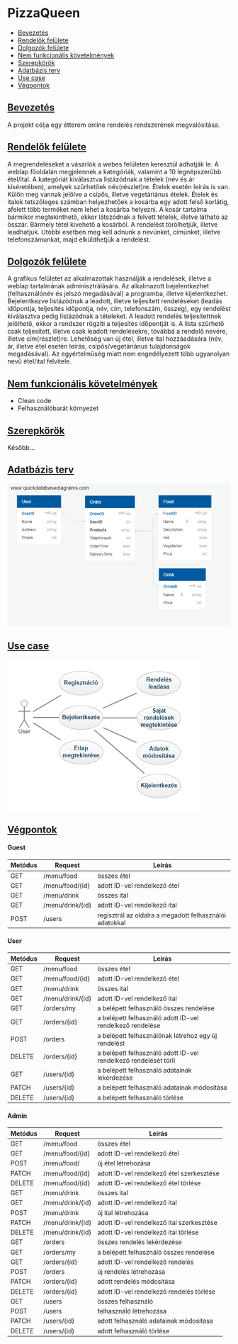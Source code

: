 # PizzaQueen
* [Bevezetés](README.md#bevezetsbevezetes)
* [Rendelők felülete](README.md#rendelk-felleterendelok)
* [Dolgozók felülete](README.md#dolgozk-felletedolgozok)
* [Nem funkcionális követelmények](README.md#nem-funkcionlis-kvetelmnyeknemfunc)
* [Szerepkörök](README.md#szerepkrkszerep)
* [Adatbázis terv](README.md#adatbzis-tervadatbazis)
* [Use case](README.md#use-caseusecase)
* [Végpontok](README.md#vgpontokvegpont)

## [Bevezetés](#bevezetes)

A projekt célja egy étterem online rendelés rendszerének megvalósítása.

## [Rendelők felülete](#rendelok)

A megrendeléseket a vásárlók a webes felületen keresztül adhatják le.
A weblap főoldalán megjelennek a kategóriák,
valamint a 10 legnépszerűbb étel/ital.
A kategóriát kiválasztva listázódnak a tételek (név és ár kíséretében),
amelyek szűrhetőek név(részlet)re. Ételek esetén leírás is van. Külön meg
vannak jelölve a csípős, illetve vegetáriánus ételek.
Ételek és italok tetszőleges számban helyezhetőek a kosárba egy adott
felső korlátig, afelett több terméket nem lehet a kosárba
helyezni.
A kosár tartalma bármikor megtekinthető, ekkor látszódnak a felvett
tételek, illetve látható az összár. Bármely tétel kivehető a kosárból.
A rendelést törölhetjük, illetve leadhatjuk. Utóbbi esetben meg kell
adnunk a nevünket, címünket, illetve telefonszámunkat, majd elküldhetjük
a rendelést.

## [Dolgozók felülete](#dolgozok)

A grafikus felületet az alkalmazottak használják a rendelések, illetve a weblap
tartalmának adminisztrálására.
Az alkalmazott bejelentkezhet (felhasználónév és jelszó megadásával) a
programba, illetve kijelentkezhet.
Bejelentkezve listázódnak a leadott, illetve teljesített rendeléseket (leadás
időpontja, teljesítés időpontja, név, cím, telefonszám, összeg), egy
rendelést kiválasztva pedig listázódnak a tételeket. A leadott rendelés
teljesítettnek jelölhető, ekkor a rendszer rögzíti a teljesítés időpontját is. A
lista szűrhető csak teljesített, illetve csak leadott rendelésekre, továbbá a
rendelő nevére, illetve cím(részlet)re.
Lehetőség van új étel, illetve ital hozzáadására (név, ár, illetve étel esetén
leírás, csípős/vegetáriánus tulajdonságok megadásával). Az egyértelműség
miatt nem engedélyezett több ugyanolyan nevű étel/ital felvitele.

## [Nem funkcionális követelmények](#nemfunc)

* Clean code
* Felhasználóbarát környezet

## [Szerepkörök](#szerep)
Később...

## [Adatbázis terv](#adatbazis)

![Database](/db.png)

## [Use case](#usecase)

![Use case](/usecase.jpg)

## [Végpontok](#vegpont)

#### Guest
| Metódus | Request | Leírás |
|---|---|---|
|GET|/menu/food|összes étel|
|GET|/menu/food/{id}|adott ID-vel rendelkező étel|
|GET|/menu/drink|összes ital|
|GET|/menu/drink/{id}|adott ID-vel rendelkező ital|
|POST|/users|regisztrál az oldalra a megadott felhasználói adatokkal|

#### User
| Metódus | Request | Leírás |
|---|---|---|
|GET|/menu/food|összes étel|
|GET|/menu/food/{id}|adott ID-vel rendelkező étel|
|GET|/menu/drink|összes ital|
|GET|/menu/drink/{id}|adott ID-vel rendelkező ital|
|GET|/orders/my|a belépett felhasználó összes rendelése
|GET|/orders/{id}|a belépett felhasználó adott ID-vel rendelkező rendelése
|POST|/orders|a belépett felhasználónak létrehoz egy új rendelést
|DELETE|/orders/{id}|a belépett felhasználó adott ID-vel rendelkező rendelését törli
|GET|/users/{id}|a belépett felhasználó adatainak lekérdezése
|PATCH|/users/{id}|a belépett felhasználó adatainak módosítása
|DELETE|/users/{id}|a belépett felhasználó törlése

#### Admin
| Metódus | Request | Leírás |
|---|---|---|
|GET|/menu/food|összes étel|
|GET|/menu/food/{id}|adott ID-vel rendelkező étel|
|POST|/menu/food/|új étel létrehozása
|PATCH|/menu/food/{id}|adott ID-vel rendelkező étel szerkesztése
|DELETE|/menu/food/{id}|adott ID-vel rendelkező étel törlése
|GET|/menu/drink|összes ital|
|GET|/menu/drink/{id}|adott ID-vel rendelkező ital|
|POST|/menu/drink|új ital létrehozása
|PATCH|/menu/drink/{id}|adott ID-vel rendelkező ital szerkesztése
|DELETE|/menu/drink/{id}|adott ID-vel rendelkező ital törlése
|GET|/orders|összes rendelés lekérdezése
|GET|/orders/my|a belépett felhasználó összes rendelése
|GET|/orders/{id}|adott ID-vel rendelkező rendelés
|POST|/orders|új rendelés létrehozása
|PATCH|/orders/{id}|adott rendelés módosítása
|DELETE|/orders/{id}|adott ID-vel rendelkező rendelés törlése
|GET|/users|összes felhasználó
|POST|/users|felhasználó létrehozása
|PATCH|/users/{id}|adott felhasználó adatainak módosítása
|DELETE|/users/{id}|adott felhasználó törlése
